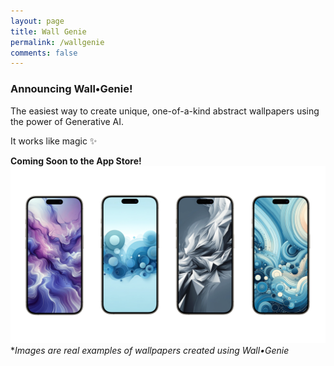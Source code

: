 ```yaml
---
layout: page
title: Wall Genie
permalink: /wallgenie
comments: false
---
```


### Announcing Wall•Genie! 
The easiest way to create unique, one-of-a-kind abstract wallpapers using the power of Generative AI.  

It works like magic ✨

**Coming Soon to the App Store!**
![WallGenie Samples](assets/images/WallGenie/promo2.png)  
**Images are real examples of wallpapers created using Wall•Genie*